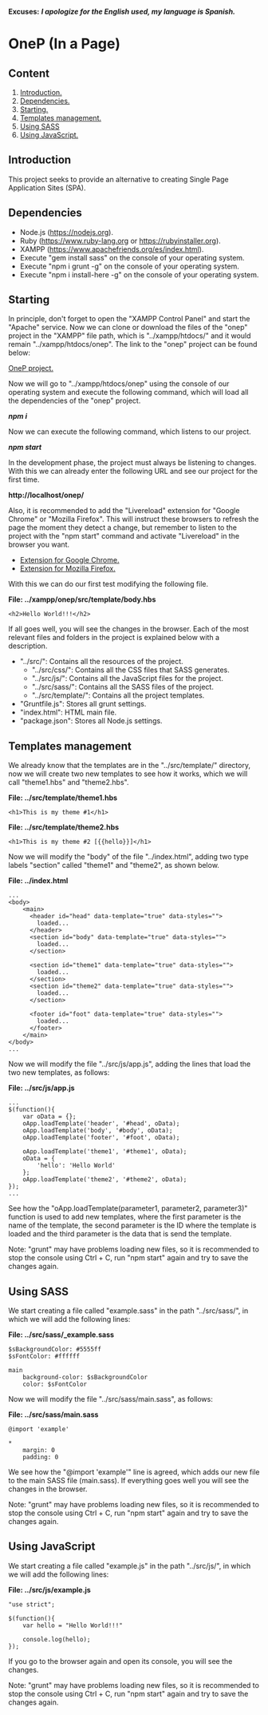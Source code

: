 **Excuses:** ___I apologize for the English used, my language is Spanish.___

# OneP (In a Page) #

## Content ##

1. [Introduction.](#Introduction "Introduction")
2. [Dependencies.](#Dependencies "Dependencies")
3. [Starting.](#Starting "Starting")
4. [Templates management.](#TemplatesManagement "Templates management")
5. [Using SASS](#UsingSASS "Using SASS")
6. [Using JavaScript.](#UsingJavaScript "Using JavaScript")

<span id="Introduction"></span>
## Introduction ##

This project seeks to provide an alternative to creating Single Page Application Sites (SPA).

<span id="Dependencies"></span>
## Dependencies ##

- Node.js (https://nodejs.org).
- Ruby (https://www.ruby-lang.org or https://rubyinstaller.org).
- XAMPP (https://www.apachefriends.org/es/index.html).
- Execute "gem install sass" on the console of your operating system.
- Execute "npm i grunt -g" on the console of your operating system.
- Execute "npm i install-here -g" on the console of your operating system.

<span id="Starting"></span>
## Starting ##

In principle, don't forget to open the "XAMPP Control Panel" and start the "Apache" service. Now we can clone or download the files of the "onep" project in the "XAMPP" file path, which is "../xampp/htdocs/" and it would remain "../xampp/htdocs/onep". The link to the "onep" project can be found below:

[OneP project.](https://github.com/andresg9108/onep "OneP project")

Now we will go to "../xampp/htdocs/onep" using the console of our operating system and execute the following command, which will load all the dependencies of the "onep" project.

***npm i***

Now we can execute the following command, which listens to our project.

***npm start***

In the development phase, the project must always be listening to changes. With this we can already enter the following URL and see our project for the first time.

**http://localhost/onep/**

Also, it is recommended to add the "Livereload" extension for "Google Chrome" or "Mozilla Firefox". This will instruct these browsers to refresh the page the moment they detect a change, but remember to listen to the project with the "npm start" command and activate "Livereload" in the browser you want.

- [Extension for Google Chrome.](https://chrome.google.com/webstore/detail/livereload/jnihajbhpnppcggbcgedagnkighmdlei?hl=es "Extension for Google Chrome.")
- [Extension for Mozilla Firefox.](https://addons.mozilla.org/es/firefox/addon/livereload-web-extension "Extension for Mozilla Firefox.")

With this we can do our first test modifying the following file.

**File: ../xampp/onep/src/template/body.hbs**

~~~
<h2>Hello World!!!</h2>
~~~

If all goes well, you will see the changes in the browser. Each of the most relevant files and folders in the project is explained below with a description.

* "../src/": Contains all the resources of the project.
	- "../src/css/": Contains all the CSS files that SASS generates.
	- "../src/js/": Contains all the JavaScript files for the project.
	- "../src/sass/": Contains all the SASS files of the project.
	- "../src/template/": Contains all the project templates.
* "Gruntfile.js": Stores all grunt settings.
* "index.html": HTML main file.
* "package.json": Stores all Node.js settings.

<span id="TemplatesManagement"></span>
## Templates management ##

We already know that the templates are in the "../src/template/" directory, now we will create two new templates to see how it works, which we will call "theme1.hbs" and "theme2.hbs".

**File: ../src/template/theme1.hbs**

~~~
<h1>This is my theme #1</h1>
~~~

**File: ../src/template/theme2.hbs**

~~~
<h1>This is my theme #2 [{{hello}}]</h1>
~~~

Now we will modify the "body" of the file "../index.html", adding two type labels "section" called "theme1" and "theme2", as shown below.

**File: ../index.html**

~~~
...
<body>
	<main>
	  <header id="head" data-template="true" data-styles="">
	    loaded...
	  </header>
	  <section id="body" data-template="true" data-styles="">
	    loaded...
	  </section>

	  <section id="theme1" data-template="true" data-styles="">
	    loaded...
	  </section>
	  <section id="theme2" data-template="true" data-styles="">
	    loaded...
	  </section>

	  <footer id="foot" data-template="true" data-styles="">
	    loaded...
	  </footer>
	</main>
</body>
...
~~~

Now we will modify the file "../src/js/app.js", adding the lines that load the two new templates, as follows:

**File: ../src/js/app.js**

~~~
...
$(function(){
	var oData = {};
	oApp.loadTemplate('header', '#head', oData);
	oApp.loadTemplate('body', '#body', oData);
	oApp.loadTemplate('footer', '#foot', oData);

	oApp.loadTemplate('theme1', '#theme1', oData);
	oData = {
		'hello': 'Hello World'
	};
	oApp.loadTemplate('theme2', '#theme2', oData);
});
...
~~~

See how the "oApp.loadTemplate(parameter1, parameter2, parameter3)" function is used to add new templates, where the first parameter is the name of the template, the second parameter is the ID where the template is loaded and the third parameter is the data that is send the template.

Note: "grunt" may have problems loading new files, so it is recommended to stop the console using Ctrl + C, run "npm start" again and try to save the changes again.

<span id="UsingSASS"></span>
## Using SASS ##

We start creating a file called "example.sass" in the path "../src/sass/", in which we will add the following lines:

**File: ../src/sass/_example.sass**

~~~
$sBackgroundColor: #5555ff
$sFontColor: #ffffff

main
	background-color: $sBackgroundColor
	color: $sFontColor
~~~

Now we will modify the file "../src/sass/main.sass", as follows:

**File: ../src/sass/main.sass**

~~~
@import 'example'

*
	margin: 0
	padding: 0
~~~

We see how the "@import 'example'" line is agreed, which adds our new file to the main SASS file (main.sass). If everything goes well you will see the changes in the browser.

Note: "grunt" may have problems loading new files, so it is recommended to stop the console using Ctrl + C, run "npm start" again and try to save the changes again.

<span id="UsingJavaScript"></span>
## Using JavaScript ##

We start creating a file called "example.js" in the path "../src/js/", in which we will add the following lines:

**File: ../src/js/example.js**

~~~
"use strict";

$(function(){
	var hello = "Hello World!!!"

	console.log(hello);
});
~~~

If you go to the browser again and open its console, you will see the changes.

Note: "grunt" may have problems loading new files, so it is recommended to stop the console using Ctrl + C, run "npm start" again and try to save the changes again.
